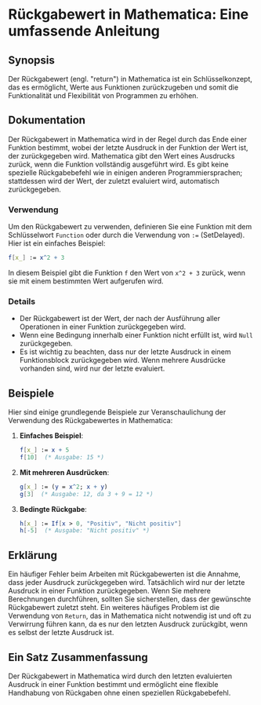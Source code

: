 <!--
Meta Description: # Rückgabewert in Mathematica: Eine umfassende Anleitung ## Synopsis Der Rückgabewert (engl. "return") in Mathematica ist ein Schlüsselkonzept, das es...
Meta Keywords: der, wird, mathematica, ist, funktion
-->

# Rückgabewert in Mathematica: Eine umfassende Anleitung

## Synopsis
Der Rückgabewert (engl. "return") in Mathematica ist ein Schlüsselkonzept, das es ermöglicht, Werte aus Funktionen zurückzugeben und somit die Funktionalität und Flexibilität von Programmen zu erhöhen.

## Dokumentation
Der Rückgabewert in Mathematica wird in der Regel durch das Ende einer Funktion bestimmt, wobei der letzte Ausdruck in der Funktion der Wert ist, der zurückgegeben wird. Mathematica gibt den Wert eines Ausdrucks zurück, wenn die Funktion vollständig ausgeführt wird. Es gibt keine spezielle Rückgabebefehl wie in einigen anderen Programmiersprachen; stattdessen wird der Wert, der zuletzt evaluiert wird, automatisch zurückgegeben.

### Verwendung
Um den Rückgabewert zu verwenden, definieren Sie eine Funktion mit dem Schlüsselwort `Function` oder durch die Verwendung von `:=` (SetDelayed). Hier ist ein einfaches Beispiel:

```mathematica
f[x_] := x^2 + 3
```

In diesem Beispiel gibt die Funktion `f` den Wert von `x^2 + 3` zurück, wenn sie mit einem bestimmten Wert aufgerufen wird.

### Details
- Der Rückgabewert ist der Wert, der nach der Ausführung aller Operationen in einer Funktion zurückgegeben wird.
- Wenn eine Bedingung innerhalb einer Funktion nicht erfüllt ist, wird `Null` zurückgegeben.
- Es ist wichtig zu beachten, dass nur der letzte Ausdruck in einem Funktionsblock zurückgegeben wird. Wenn mehrere Ausdrücke vorhanden sind, wird nur der letzte evaluiert.

## Beispiele
Hier sind einige grundlegende Beispiele zur Veranschaulichung der Verwendung des Rückgabewertes in Mathematica:

1. **Einfaches Beispiel**:
   ```mathematica
   f[x_] := x + 5
   f[10]  (* Ausgabe: 15 *)
   ```

2. **Mit mehreren Ausdrücken**:
   ```mathematica
   g[x_] := (y = x^2; x + y)
   g[3]  (* Ausgabe: 12, da 3 + 9 = 12 *)
   ```

3. **Bedingte Rückgabe**:
   ```mathematica
   h[x_] := If[x > 0, "Positiv", "Nicht positiv"]
   h[-5]  (* Ausgabe: "Nicht positiv" *)
   ```

## Erklärung
Ein häufiger Fehler beim Arbeiten mit Rückgabewerten ist die Annahme, dass jeder Ausdruck zurückgegeben wird. Tatsächlich wird nur der letzte Ausdruck in einer Funktion zurückgegeben. Wenn Sie mehrere Berechnungen durchführen, sollten Sie sicherstellen, dass der gewünschte Rückgabewert zuletzt steht. Ein weiteres häufiges Problem ist die Verwendung von `Return`, das in Mathematica nicht notwendig ist und oft zu Verwirrung führen kann, da es nur den letzten Ausdruck zurückgibt, wenn es selbst der letzte Ausdruck ist.

## Ein Satz Zusammenfassung
Der Rückgabewert in Mathematica wird durch den letzten evaluierten Ausdruck in einer Funktion bestimmt und ermöglicht eine flexible Handhabung von Rückgaben ohne einen speziellen Rückgabebefehl.